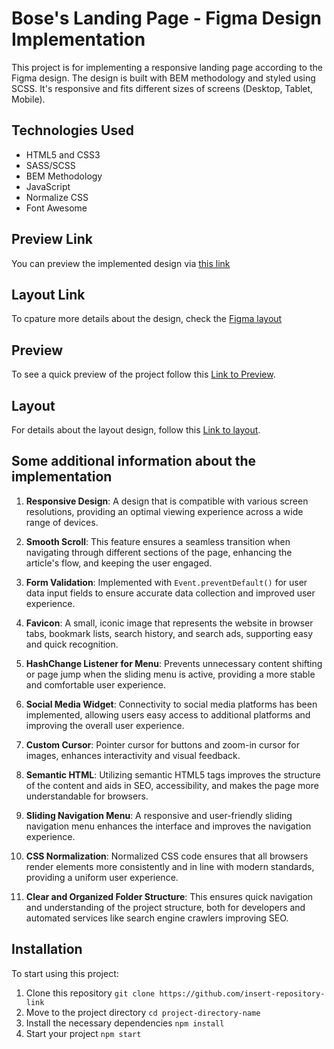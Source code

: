 # Bose's Landing Page - Figma Design Implementation 

This project is for implementing a responsive landing page according to the Figma design. The design is built with BEM methodology and styled using SCSS. It's responsive and fits different sizes of screens (Desktop, Tablet, Mobile). 

## Technologies Used

- HTML5 and CSS3
- SASS/SCSS
- BEM Methodology
- JavaScript
- Normalize CSS
- Font Awesome

## Preview Link

You can preview the implemented design via [this link](https://zynk.tech/landing/bose/)

## Layout Link

To cpature more details about the design, check the [Figma layout](https://github.com/zynkd/layout_miami/tree/develop)

## Preview

To see a quick preview of the project follow this [Link to Preview](#).

## Layout

For details about the layout design, follow this [Link to layout](#).

## Some additional information about the implementation

1. **Responsive Design**: A design that is compatible with various screen resolutions, providing an optimal viewing experience across a wide range of devices.

2. **Smooth Scroll**: This feature ensures a seamless transition when navigating through different sections of the page, enhancing the article's flow, and keeping the user engaged.

3. **Form Validation**: Implemented with `Event.preventDefault()` for user data input fields to ensure accurate data collection and improved user experience.

4. **Favicon**: A small, iconic image that represents the website in browser tabs, bookmark lists, search history, and search ads, supporting easy and quick recognition.

5. **HashChange Listener for Menu**: Prevents unnecessary content shifting or page jump when the sliding menu is active, providing a more stable and comfortable user experience.

6. **Social Media Widget**: Connectivity to social media platforms has been implemented, allowing users easy access to additional platforms and improving the overall user experience.

7. **Custom Cursor**: Pointer cursor for buttons and zoom-in cursor for images, enhances interactivity and visual feedback.

8. **Semantic HTML**: Utilizing semantic HTML5 tags improves the structure of the content and aids in SEO, accessibility, and makes the page more understandable for browsers.

9. **Sliding Navigation Menu**: A responsive and user-friendly sliding navigation menu enhances the interface and improves the navigation experience.

10. **CSS Normalization**: Normalized CSS code ensures that all browsers render elements more consistently and in line with modern standards, providing a uniform user experience.

11. **Clear and Organized Folder Structure**: This ensures quick navigation and understanding of the project structure, both for developers and automated services like search engine crawlers improving SEO.

## Installation

To start using this project:

1. Clone this repository `git clone https://github.com/insert-repository-link`
2. Move to the project directory `cd project-directory-name`
3. Install the necessary dependencies `npm install`
4. Start your project `npm start`
